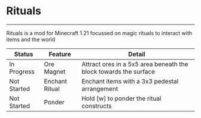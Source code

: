# Rituals
---

Rituals is a mod for Minecraft 1.21 focussed on magic rituals to interact with items and the world

| Status      | Feature        | Detail                                                           |
|-------------|----------------|------------------------------------------------------------------|
| In Progress | Ore Magnet     | Attract ores in a 5x5 area beneath the block towards the surface |
| Not Started | Enchant Ritual | Enchant items with a 3x3 pedestal arrangement                    |
| Not Started | Ponder         | Hold [w] to ponder the ritual constructs                         |
